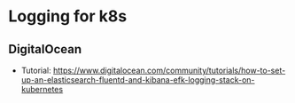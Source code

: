 # Logging for k8s

## DigitalOcean

* Tutorial: <https://www.digitalocean.com/community/tutorials/how-to-set-up-an-elasticsearch-fluentd-and-kibana-efk-logging-stack-on-kubernetes>

